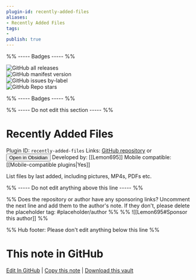 ```yaml
---
plugin-id: recently-added-files
aliases:
- Recently Added Files
tags: 
- 
publish: true
---
```


%% ----- Badges ----- %%

![GitHub all releases](https://img.shields.io/github/downloads/Lemon695/obsidian-recently-added-files/total?color=573E7A&logo=github&style=for-the-badge)   
![GitHub manifest version](https://img.shields.io/github/manifest-json/v/Lemon695/obsidian-recently-added-files?color=573E7A&logo=github&style=for-the-badge)   
![GitHub issues by-label](https://img.shields.io/github/issues/Lemon695/obsidian-recently-added-files/help%20wanted?color=573E7A&logo=github&style=for-the-badge)   
![GitHub Repo stars](https://img.shields.io/github/stars/Lemon695/obsidian-recently-added-files?color=573E7A&logo=github&style=for-the-badge)

%% ----- Badges ----- %%

%% ----- Do not edit this section ----- %%

# Recently Added Files

Plugin ID: `recently-added-files`
Links: [GitHub repository](https://github.com/Lemon695/obsidian-recently-added-files) or [<button id=HH>Open in Obsidian</button>](obsidian://show-plugin?id=recently-added-files)
Developed by: [[Lemon695]]
Mobile compatible: [[Mobile-compatible plugins|Yes]]

List files by last added, including pictures, MP4s, PDFs etc.

%% ----- Do not edit anything above this line ----- %% 

%% Does the repository or author have any sponsoring links? Uncomment the next line and add them to the author's note. If they don't, please delete the placeholder tag: #placeholder/author %%
%% ![[Lemon695#Sponsor this author]] %%

%% Hub footer: Please don't edit anything below this line %%

# This note in GitHub

<span class="git-footer">[Edit In GitHub](https://github.dev/obsidian-community/obsidian-hub/blob/main/02%20-%20Community%20Expansions/02.05%20All%20Community%20Expansions/Plugins/recently-added-files.md "git-hub-edit-note") | [Copy this note](https://raw.githubusercontent.com/obsidian-community/obsidian-hub/main/02%20-%20Community%20Expansions/02.05%20All%20Community%20Expansions/Plugins/recently-added-files.md "git-hub-copy-note") | [Download this vault](https://github.com/obsidian-community/obsidian-hub/archive/refs/heads/main.zip "git-hub-download-vault") </span>
